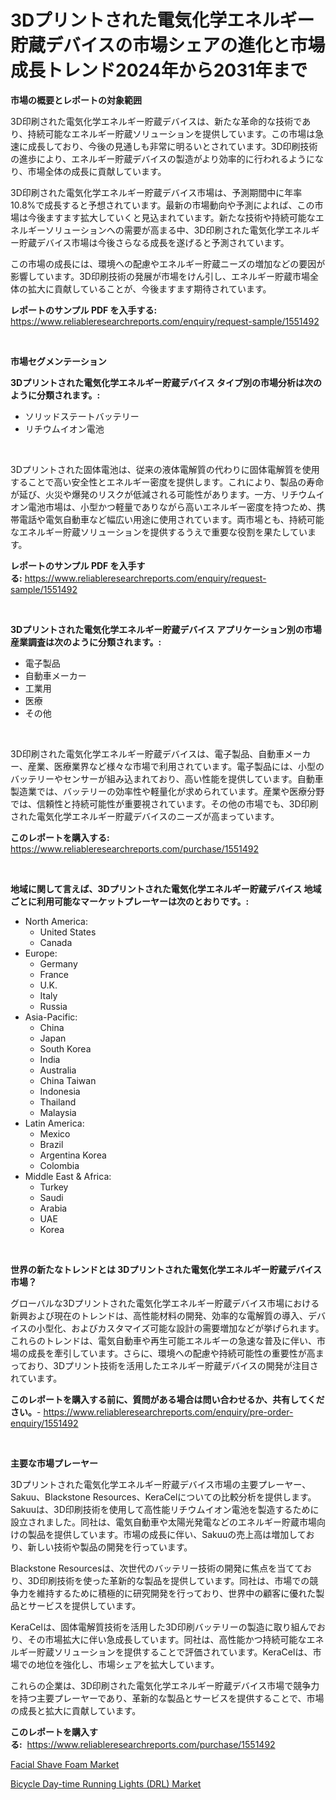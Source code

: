 <p><h1>3Dプリントされた電気化学エネルギー貯蔵デバイスの市場シェアの進化と市場成長トレンド2024年から2031年まで</h1></p><p><strong>市場の概要とレポートの対象範囲</strong></p>
<p><p>3D印刷された電気化学エネルギー貯蔵デバイスは、新たな革命的な技術であり、持続可能なエネルギー貯蔵ソリューションを提供しています。この市場は急速に成長しており、今後の見通しも非常に明るいとされています。3D印刷技術の進歩により、エネルギー貯蔵デバイスの製造がより効率的に行われるようになり、市場全体の成長に貢献しています。</p><p>3D印刷された電気化学エネルギー貯蔵デバイス市場は、予測期間中に年率10.8%で成長すると予想されています。最新の市場動向や予測によれば、この市場は今後ますます拡大していくと見込まれています。新たな技術や持続可能なエネルギーソリューションへの需要が高まる中、3D印刷された電気化学エネルギー貯蔵デバイス市場は今後さらなる成長を遂げると予測されています。</p><p>この市場の成長には、環境への配慮やエネルギー貯蔵ニーズの増加などの要因が影響しています。3D印刷技術の発展が市場をけん引し、エネルギー貯蔵市場全体の拡大に貢献していることが、今後ますます期待されています。</p></p>
<p><strong>レポートのサンプル PDF を入手する:</strong> <a href="https://www.reliableresearchreports.com/enquiry/request-sample/1551492">https://www.reliableresearchreports.com/enquiry/request-sample/1551492</a></p>
<p>&nbsp;</p>
<p><strong>市場セグメンテーション</strong></p>
<p><strong>3Dプリントされた電気化学エネルギー貯蔵デバイス タイプ別の市場分析は次のように分類されます。:</strong></p>
<p><ul><li>ソリッドステートバッテリー</li><li>リチウムイオン電池</li></ul></p>
<p>&nbsp;</p>
<p><p>3Dプリントされた固体電池は、従来の液体電解質の代わりに固体電解質を使用することで高い安全性とエネルギー密度を提供します。これにより、製品の寿命が延び、火災や爆発のリスクが低減される可能性があります。一方、リチウムイオン電池市場は、小型かつ軽量でありながら高いエネルギー密度を持つため、携帯電話や電気自動車など幅広い用途に使用されています。両市場とも、持続可能なエネルギー貯蔵ソリューションを提供するうえで重要な役割を果たしています。</p></p>
<p><strong>レポートのサンプル PDF を入手する:</strong>&nbsp;<a href="https://www.reliableresearchreports.com/enquiry/request-sample/1551492">https://www.reliableresearchreports.com/enquiry/request-sample/1551492</a></p>
<p>&nbsp;</p>
<p><strong> 3Dプリントされた電気化学エネルギー貯蔵デバイス アプリケーション別の市場産業調査は次のように分類されます。:</strong></p>
<p><ul><li>電子製品</li><li>自動車メーカー</li><li>工業用</li><li>医療</li><li>その他</li></ul></p>
<p>&nbsp;</p>
<p><p>3D印刷された電気化学エネルギー貯蔵デバイスは、電子製品、自動車メーカー、産業、医療業界など様々な市場で利用されています。電子製品には、小型のバッテリーやセンサーが組み込まれており、高い性能を提供しています。自動車製造業では、バッテリーの効率性や軽量化が求められています。産業や医療分野では、信頼性と持続可能性が重要視されています。その他の市場でも、3D印刷された電気化学エネルギー貯蔵デバイスのニーズが高まっています。</p></p>
<p><strong>このレポートを購入する:</strong>&nbsp; <a href="https://www.reliableresearchreports.com/purchase/1551492">https://www.reliableresearchreports.com/purchase/1551492</a></p>
<p>&nbsp;</p>
<p><strong>地域に関して言えば、3Dプリントされた電気化学エネルギー貯蔵デバイス 地域ごとに利用可能なマーケットプレーヤーは次のとおりです。:</strong></p>
<p><ul>
    <li>
        North America:
        <ul>
            <li>United States</li>
            <li>Canada</li>
        </ul>
    </li>
    <li>
        Europe:
        <ul>
            <li>Germany</li>
            <li>France</li>
            <li>U.K.</li>
            <li>Italy</li>
            <li>Russia</li>
        </ul>
    </li>
    <li>
        Asia-Pacific:
        <ul>
            <li>China</li>
            <li>Japan</li>
            <li>South Korea</li>
            <li>India</li>
            <li>Australia</li>
            <li>China Taiwan</li>
            <li>Indonesia</li>
            <li>Thailand</li>
            <li>Malaysia</li>
        </ul>
    </li>
    <li>
        Latin America:
        <ul>
            <li>Mexico</li>
            <li>Brazil</li>
            <li>Argentina Korea</li>
            <li>Colombia</li>
        </ul>
    </li>
    <li>
        Middle East & Africa:
        <ul>
            <li>Turkey</li>
            <li>Saudi</li>
            <li>Arabia</li>
            <li>UAE</li>
            <li>Korea</li>
        </ul>
    </li>
    </ul></p>
<p>&nbsp;</p>
<p><strong>世界の新たなトレンドとは 3Dプリントされた電気化学エネルギー貯蔵デバイス 市場？</strong></p>
<p><p>グローバルな3Dプリントされた電気化学エネルギー貯蔵デバイス市場における新興および現在のトレンドは、高性能材料の開発、効率的な電解質の導入、デバイスの小型化、およびカスタマイズ可能な設計の需要増加などが挙げられます。これらのトレンドは、電気自動車や再生可能エネルギーの急速な普及に伴い、市場の成長を牽引しています。さらに、環境への配慮や持続可能性の重要性が高まっており、3Dプリント技術を活用したエネルギー貯蔵デバイスの開発が注目されています。</p></p>
<p><strong>このレポートを購入する前に、質問がある場合は問い合わせるか、共有してください。</strong>- <a href="https://www.reliableresearchreports.com/enquiry/pre-order-enquiry/1551492">https://www.reliableresearchreports.com/enquiry/pre-order-enquiry/1551492</a></p>
<p>&nbsp;</p>
<p><strong>主要な市場プレーヤー</strong></p>
<p><p>3Dプリントされた電気化学エネルギー貯蔵デバイス市場の主要プレーヤー、Sakuu、Blackstone Resources、KeraCelについての比較分析を提供します。 Sakuuは、3D印刷技術を使用して高性能リチウムイオン電池を製造するために設立されました。同社は、電気自動車や太陽光発電などのエネルギー貯蔵市場向けの製品を提供しています。市場の成長に伴い、Sakuuの売上高は増加しており、新しい技術や製品の開発を行っています。</p><p>Blackstone Resourcesは、次世代のバッテリー技術の開発に焦点を当てており、3D印刷技術を使った革新的な製品を提供しています。同社は、市場での競争力を維持するために積極的に研究開発を行っており、世界中の顧客に優れた製品とサービスを提供しています。</p><p>KeraCelは、固体電解質技術を活用した3D印刷バッテリーの製造に取り組んでおり、その市場拡大に伴い急成長しています。同社は、高性能かつ持続可能なエネルギー貯蔵ソリューションを提供することで評価されています。KeraCelは、市場での地位を強化し、市場シェアを拡大しています。</p><p>これらの企業は、3D印刷された電気化学エネルギー貯蔵デバイス市場で競争力を持つ主要プレーヤーであり、革新的な製品とサービスを提供することで、市場の成長と拡大に貢献しています。</p></p>
<p><strong>このレポートを購入する:</strong>&nbsp;&nbsp;<a href="https://www.reliableresearchreports.com/purchase/1551492">https://www.reliableresearchreports.com/purchase/1551492</a></p>
<p><p><a href="https://github.com/kathiaseamanalvaradovlprc2h/Market-Research-Report-List-1/blob/main/facial-shave-foam-market.md">Facial Shave Foam Market</a></p><p><a href="https://zircon-bluebell-299.notion.site/Bicycle-Day-time-Running-Lights-DRL-Market-Furnish-Information-about-Market-Size-Market-Share-Ma-78e20748618347d5af14c03717a5d2c0">Bicycle Day-time Running Lights (DRL) Market</a></p></p>